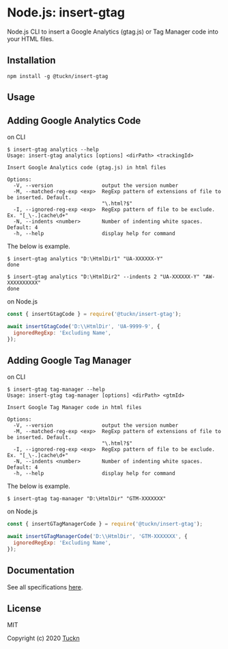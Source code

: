 # Node.js: insert-gtag

Node.js CLI to insert a Google Analytics (gtag.js) or Tag Manager code into your HTML files.

## Installation

```console
npm install -g @tuckn/insert-gtag
```

## Usage

## Adding Google Analytics Code

on CLI

```console
$ insert-gtag analytics --help
Usage: insert-gtag analytics [options] <dirPath> <trackingId>

Insert Google Analytics code (gtag.js) in html files

Options:
  -V, --version                output the version number
  -M, --matched-reg-exp <exp>  RegExp pattern of extensions of file to be inserted. Default.
                               "\.html?$"
  -I, --ignored-reg-exp <exp>  RegExp pattern of file to be exclude. Ex. "[_\-.]cache\d+"
  -N, --indents <number>       Number of indenting white spaces. Default: 4
  -h, --help                   display help for command
```

The below is example.

```console
$ insert-gtag analytics "D:\HtmlDir1" "UA-XXXXXX-Y"
done

$ insert-gtag analytics "D:\HtmlDir2" --indents 2 "UA-XXXXXX-Y" "AW-XXXXXXXXXX"
done
```

on Node.js

```js
const { insertGtagCode } = require('@tuckn/insert-gtag');

await insertGtagCode('D:\\HtmlDir', 'UA-9999-9', {
  ignoredRegExp: 'Excluding Name',
});
```

## Adding Google Tag Manager

on CLI

```console
$ insert-gtag tag-manager --help
Usage: insert-gtag tag-manager [options] <dirPath> <gtmId>

Insert Google Tag Manager code in html files

Options:
  -V, --version                output the version number
  -M, --matched-reg-exp <exp>  RegExp pattern of extensions of file to be inserted. Default.
                               "\.html?$"
  -I, --ignored-reg-exp <exp>  RegExp pattern of file to be exclude. Ex. "[_\-.]cache\d+"
  -N, --indents <number>       Number of indenting white spaces. Default: 4
  -h, --help                   display help for command
```

The below is example.

```console
$ insert-gtag tag-manager "D:\HtmlDir" "GTM-XXXXXXX"
```

on Node.js

```js
const { insertGTagManagerCode } = require('@tuckn/insert-gtag');

await insertGTagManagerCode('D:\\HtmlDir', 'GTM-XXXXXXX', {
  ignoredRegExp: 'Excluding Name',
});
```

## Documentation

See all specifications [here](https://docs.tuckn.net/node-insert-gtag).

## License

MIT

Copyright (c) 2020 [Tuckn](https://github.com/tuckn)
